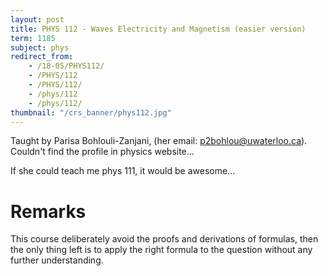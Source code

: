 ```yaml
---
layout: post
title: PHYS 112 - Waves Electricity and Magnetism (easier version)
term: 1185
subject: phys
redirect_from:
    - /18-05/PHYS112/
    - /PHYS/112
    - /PHYS/112/
    - /phys/112
    - /phys/112/
thumbnail: "/crs_banner/phys112.jpg"
---
```


Taught by Parisa Bohlouli-Zanjani, (her email: [p2bohlou@uwaterloo.ca](mailto:p2bohlou@uwaterloo.ca)). Couldn't find the profile in physics website...

If she could teach me phys 111, it would be awesome...

# Remarks
This course deliberately avoid the proofs and derivations of formulas, then the only thing left is to apply the right formula to the question without any further understanding.
